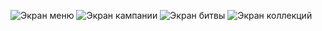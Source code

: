 ![Экран меню](./screens/menu_screen.png "Экран меню")
![Экран кампании](./screens/battles_screen.png "Экран кампании")
![Экран битвы](./screens/battle_screen.png "Экран битвы")
![Экран коллекций](./screens/collections_screen.png "Экран коллекций")